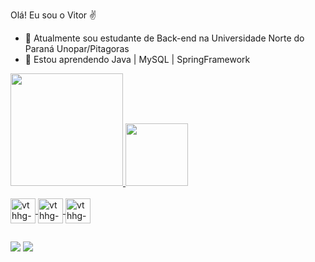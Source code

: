 Olá! Eu sou o Vitor ✌️

- 🔭 Atualmente sou estudante de Back-end na Universidade Norte do Paraná Unopar/Pitagoras
- 🌱 Estou aprendendo Java | MySQL | SpringFramework

<div>
<a href="https://beacons.ai/vthhv">
<img height="180em" src="https://github-readme-stats.vercel.app/api?username=vthhv&show_icons-true&theme=dracula&include_all_comits-true&count_private-true"/>
<img height="100em" src="https://github-readme-stats.vercel.app/api/top-langs/?username=vthhv&layout=compact&langs_count=16&theme=dracula"/>
</div>

<div style="display: inline_block"><br>
<img align="center" alt="vthhg-Java" heigth="30" width="40" src="https://cdn.jsdelivr.net/gh/devicons/devicon/icons/java/java-original-wordmark.svg" />
<img align="center" alt="vthhg-MySQL" heigth="30" width="40" src="https://cdn.jsdelivr.net/gh/devicons/devicon/icons/mysql/mysql-original-wordmark.svg" />
<img align="center" alt="vthhg-Spring" heigth="30" width="40" src="https://cdn.jsdelivr.net/gh/devicons/devicon/icons/spring/spring-original-wordmark.svg" />
</div>

##
    
<div>
  <a href="https://www.linkedin.com/in/vitor-visconsin-38a890253/" target="_blank"><img src="https://img.shields.io/badge/LinkedIn-0077B5?style=for-the-badge&logo=linkedin&logoColor=white"  target="_blank"></a>
  <a href="vitorvisconsin@gmail.com" target="_blank"><img src="https://img.shields.io/badge/Gmail-D14836?style=for-the-badge&logo=gmail&logoColor=white" target="_blank"></a>
  <a href=" " target="_blank"><img  target="_blank"></a>
</div>
